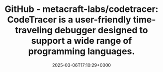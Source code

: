 ---
title: 'GitHub - metacraft-labs/codetracer: CodeTracer is a user-friendly time-traveling debugger designed to support a wide range of programming languages.'
slug: 20250306T171029
date: 2025-03-06T17:10:29+0000
params:
  url: https://github.com/metacraft-labs/codetracer
tags:
- ttd
- debugging
---